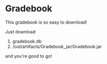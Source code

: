 # Gradebook

This gradebook is so easy to download! 

Just download  

1. gradebook.db 
2. /out/artifacts/Gradebook_jar/Gradebook.jar 

and you're good to go!